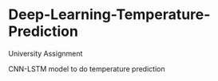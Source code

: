 # Deep-Learning-Temperature-Prediction
University Assignment 


CNN-LSTM model to do temperature prediction
